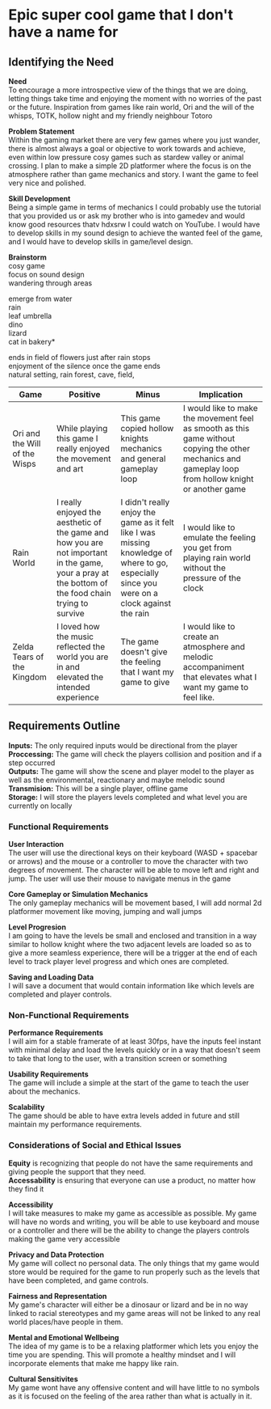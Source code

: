# __Epic super cool game that I don't have a name for__  

## __Identifying the Need__  

__Need__  
To encourage a more introspective view of the things that we are doing, letting things take time and enjoying the moment with no worries of the past or the future. Inspiration from games like rain world, Ori and the will of the whisps, TOTK, hollow night and my friendly neighbour Totoro


__Problem Statement__  
Within the gaming market there are very few games where you just wander, there is almost always a goal or objective to work towards and achieve, even within low pressure cosy games such as stardew valley or animal crossing. I plan to make a simple 2D platformer where the focus is on the atmosphere rather than game mechanics and story. I want the game to feel very nice and polished.


__Skill Development__  
Being a simple game in terms of mechanics I could probably use the tutorial that you provided us or ask my brother who is into gamedev and would know good resources thatv hdxsrw I could watch on YouTube. I would have to develop skills in my sound design to achieve the wanted feel of the game, and I would have to develop skills in game/level design.


__Brainstorm__  
cosy game  
focus on sound design  
wandering through areas  


emerge from water  
rain  
leaf umbrella  
dino  
lizard  
cat in bakery*  


ends in field of flowers just after rain stops  
enjoyment of the silence once the game ends  
natural setting, rain forest, cave, field,  


|Game|Positive|Minus|Implication|  
|---|---|---|---|
|Ori and the Will of the Wisps|While playing this game I really enjoyed the movement and art|This game copied hollow knights mechanics and general gameplay loop|I would like to make the movement feel as smooth as this game without copying the other mechanics and gameplay loop from hollow knight or another game|
|Rain World|I really enjoyed the aesthetic of the game and how you are not important in the game, your a pray at the bottom of the food chain trying to survive|I didn't really enjoy the game as it felt like I was missing knowledge of where to go, especially since you were on a clock against the rain|I would like to emulate the feeling you get from playing rain world without the pressure of the clock|
|Zelda Tears of the Kingdom|I loved how the music reflected the world you are in and elevated the intended experience|The game doesn't give the feeling that I want my game to give|I would like to create an atmosphere and melodic accompaniment that elevates what I want my game to feel like.|


## __Requirements Outline__  


__Inputs:__ The only required inputs would be directional from the player  
__Proccessing:__ The game will check the players collision and position and if a step occurred  
__Outputs:__ The game will show the scene and player model to the player as well as the environmental, reactionary and maybe melodic sound  
__Transmision:__ This will be a single player, offline game  
__Storage:__ I will store the players levels completed and what level you are currently on locally  


### __Functional Requirements__  


__User Interaction__  
The user will use the directional keys on their keyboard (WASD + spacebar or arrows) and the mouse or a controller to move the character with two degrees of movement. The character will be able to move left and right and jump. The user will use their mouse to navigate menus in the game


__Core Gameplay or Simulation Mechanics__  
The only gameplay mechanics will be movement based, I will add normal 2d platformer movement like moving, jumping and wall jumps


__Level Progresion__  
I am going to have the levels be small and enclosed and transition in a way similar to hollow knight where the two adjacent levels are loaded so as to give a more seamless experience, there will be a trigger at the end of each level to track player level progress and which ones are completed.


__Saving and Loading Data__  
I will save a document that would contain information like which levels are completed and player controls.


### __Non-Functional Requirements__  


__Performance Requirements__  
I will aim for a stable framerate of at least 30fps, have the inputs feel instant with minimal delay and load the levels quickly or in a way that doesn't seem to take that long to the user, with a transition screen or something


__Usability Requirements__  
The game will include a simple at the start of the game to teach the user about the mechanics.


__Scalability__  
The game should be able to have extra levels added in future and still maintain my performance requirements.


### __Considerations of Social and Ethical Issues__  


__Equity__ is recognizing that people do not have the same requirements and giving people the support that they need.  
__Accessability__ is ensuring that everyone can use a product, no matter how they find it  


__Accessibility__  
I will take measures to make my game as accessible as possible. My game will have no words and writing, you will be able to use keyboard and mouse or a controller and there will be the ability to change the players controls making the game very accessible


__Privacy and Data Protection__  
My game will collect no personal data. The only things that my game would store would be required for the game to run properly such as the levels that have been completed, and game controls.


__Fairness and Representation__  
My game's character will either be a dinosaur or lizard and be in no way linked to racial stereotypes and my game areas will not be linked to any real world places/have people in them.


__Mental and Emotional Wellbeing__  
The idea of my game is to be a relaxing platformer which lets you enjoy the time you are spending. This will promote a healthy mindset and I will incorporate elements that make me happy like rain.


__Cultural Sensitivites__  
My game wont have any offensive content and will have little to no symbols as it is focused on the feeling of the area rather than what is actually in it.
